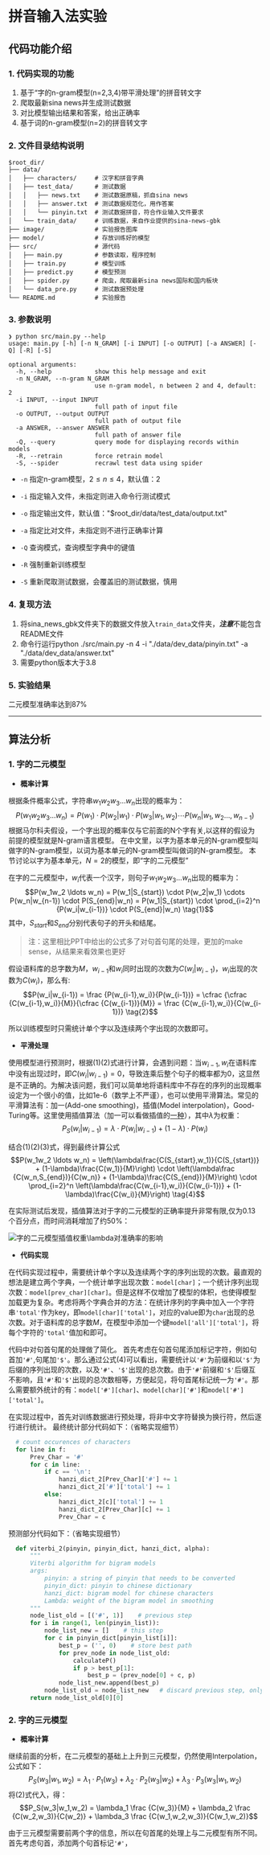 <html>
<head>
<script type="text/javascript" src="http://cdn.mathjax.org/mathjax/latest/MathJax.js?config=TeX-AMS-MML_HTMLorMML"></script>
 
<script type="text/x-mathjax-config">
MathJax.Hub.Config({
  tex2jax: {
    inlineMath: [['$','$'], ['\\(','\\)']],
    processEscapes: true
  }
});
</script>
 
<script type="text/x-mathjax-config">
    MathJax.Hub.Config({
      tex2jax: {
        skipTags: ['script', 'noscript', 'style', 'textarea', 'pre', 'code']
      }
    });
</script>
</head>

# 拼音输入法实验

## 代码功能介绍

### 1. 代码实现的功能

1. 基于“字的n-gram模型(n=2,3,4)带平滑处理”的拼音转文字
2. 爬取最新sina news并生成测试数据
3. 对比模型输出结果和答案，给出正确率
4. 基于词的n-gram模型(n=2)的拼音转文字

### 2. 文件目录结构说明

```text
$root_dir/
├── data/
│   ├── characters/     # 汉字和拼音字典
│   ├── test_data/      # 测试数据
│   │   ├── news.txt    # 测试数据原稿，抓自sina news
│   │   ├── answer.txt  # 测试数据规范化，用作答案
│   │   └── pinyin.txt  # 测试数据拼音，符合作业输入文件要求
│   └── train_data/     # 训练数据，来自作业提供的sina-news-gbk
├── image/              # 实验报告图库
├── model/              # 存放训练好的模型
├── src/                # 源代码
│   ├── main.py         # 参数读取，程序控制
│   ├── train.py        # 模型训练
│   ├── predict.py      # 模型预测
│   ├── spider.py       # 爬虫，爬取最新sina news国际和国内板块
│   └── data_pre.py     # 测试数据预处理
└── README.md           # 实验报告
```

### 3. 参数说明

```text
❯ python src/main.py --help
usage: main.py [-h] [-n N_GRAM] [-i INPUT] [-o OUTPUT] [-a ANSWER] [-Q] [-R] [-S]

optional arguments:
  -h, --help            show this help message and exit
  -n N_GRAM, --n-gram N_GRAM
                        use n-gram model, n between 2 and 4, default: 2
  -i INPUT, --input INPUT
                        full path of input file
  -o OUTPUT, --output OUTPUT
                        full path of output file
  -a ANSWER, --answer ANSWER
                        full path of answer file
  -Q, --query           query mode for displaying records within models
  -R, --retrain         force retrain model
  -S, --spider          recrawl test data using spider
```

* `-n` 指定n-gram模型，$2 \le n \le 4$，默认值：2

* `-i` 指定输入文件，未指定则进入命令行测试模式

* `-o` 指定输出文件，默认值："$root_dir/data/test_data/output.txt"

* `-a` 指定比对文件，未指定则不进行正确率计算

* `-Q` 查询模式，查询模型字典中的键值

* `-R` 强制重新训练模型

* `-S` 重新爬取测试数据，会覆盖旧的测试数据，慎用

### 4. 复现方法

1. 将sina_news_gbk文件夹下的数据文件放入`train_data`文件夹，***注意***不能包含README文件
2. 命令行运行python ./src/main.py -n 4 -i "./data/dev_data/pinyin.txt" -a "./data/dev_data/answer.txt"
3. 需要python版本大于3.8

### 5. 实验结果

二元模型准确率达到87%

---

## 算法分析

### 1. 字的二元模型

* **概率计算**

根据条件概率公式，字符串$w_1w_2w_3 \ldots w_n$出现的概率为：
$$P(w_1w_2w_3 \ldots w_n) = P(w_1) \cdot P(w_2|w_1) \cdot P(w_3|w_1,w_2) \cdots P(w_n|w_1,w_2 \ldots ,w_{n-1})$$
根据马尔科夫假设，一个字出现的概率仅与它前面的N个字有关,以这样的假设为前提的模型就是N-gram语言模型。
在中文里，以字为基本单元的N-gram模型叫做字的N-gram模型，以词为基本单元的N-gram模型叫做词的N-gram模型。
本节讨论以字为基本单元，$N=2$的模型，即“字的二元模型”

在字的二元模型中，$w_i$代表一个汉字，则句子$w_1w_2w_3 \ldots w_n$出现的概率为：
$$P(w_1w_2 \ldots w_n) = P(w_1|S_{start}) \cdot P(w_2|w_1) \cdots P(w_n|w_{n-1}) \cdot P(S_{end}|w_n) = P(w_1|S_{start}) \cdot \prod_{i=2}^n {P(w_i|w_{i-1})} \cdot P(S_{end}|w_n) \tag{1}$$
其中，$S_{start}$和$S_{end}$分别代表句子的开头和结尾。
>注：这里相比PPT中给出的公式多了对句首句尾的处理，更加的make sense，从结果来看效果也更好

假设语料库的总字数为$M$，$w_{i-1}$和$w_i$同时出现的次数为$C(w_i|w_{i-1})$，$w_i$出现的次数为$C(w_i)$，那么有:
$$P(w_i|w_{i-1}) = \frac {P(w_{i-1},w_i)}{P(w_{i-1})} = \cfrac {\cfrac {C(w_{i-1},w_i)}{M}}{\cfrac {C(w_{i-1})}{M}} = \frac {C(w_{i-1},w_i)}{C(w_{i-1})} \tag{2}$$

所以训练模型时只需统计单个字以及连续两个字出现的次数即可。

* **平滑处理**

使用模型进行预测时，根据(1)(2)式进行计算，会遇到问题：当$w_{i-1},w_i$在语料库中没有出现过时，即$C(w_i|w_{i-1}) = 0$，导致连乘后整个句子的概率都为0，这显然是不正确的。为解决该问题，我们可以简单地将语料库中不存在的序列的出现概率设定为一个很小的值，比如1e-6（数学上不严谨），也可以使用平滑算法。常见的平滑算法有：加一(Add-one smoothing)，插值(Model interpolation)，Good-Turing等。这里使用插值算法（加一可以看做插值的[一种](https://medium.com/mti-technology/n-gram-language-model-b7c2fc322799 "详细解释")），其中$\lambda$为权重：
$$P_S(w_i|w_{i-1}) = \lambda \cdot P(w_i|w_{i-1}) + (1-\lambda) \cdot P(w_i) \tag{3}$$

结合(1)(2)(3)式，得到最终计算公式
$$P(w_1w_2 \ldots w_n) = \left(\lambda\frac{C(S_{start},w_1)}{C(S_{start})} + (1-\lambda)\frac{C(w_1)}{M}\right) \cdot \left(\lambda\frac {C(w_n,S_{end})}{C(w_n)} + (1-\lambda)\frac{C(S_{end})}{M}\right) \cdot \prod_{i=2}^n \left(\lambda\frac{C(w_{i-1},w_i)}{C(w_{i-1})} + (1-\lambda)\frac{C(w_i)}{M}\right) \tag{4}$$

在实际测试后发现，插值算法对于字的二元模型的正确率提升非常有限,仅为0.13个百分点，而时间消耗增加了约50%：

![字的二元模型插值权重$\lambda$对准确率的影响](image/lambda-accuracy.png "λ-准确率")

* **代码实现**

在代码实现过程中，需要统计单个字以及连续两个字的序列出现的次数。最直观的想法是建立两个字典，一个统计单字出现次数：`model[char]`；一个统计序列出现次数：`model[prev_char][char]`。但是这样不仅增加了模型的体积，也使得模型加载更为复杂。考虑将两个字典合并的方法：在统计序列的字典中加入一个字符串`'total'`作为key，即`model[char]['total']`，对应的value即为`char`出现的总次数。对于语料库的总字数$M$，在模型中添加一个键`model['all']['total']`，将每个字符的`'total'`值加和即可。

代码中对句首句尾的处理做了简化。
首先考虑在句首句尾添加标记字符，例如句首加`'#'`,句尾加`'$'`。那么通过公式(4)可以看出，需要统计以`'#'`为前缀和以`'$'`为后缀的序列出现的次数，以及`'#'`、`'$'`出现的总次数。由于`'#'`前缀和`'$'`后缀互不影响，且`'#'`和`'$'`出现的总次数相等，方便起见，将句首尾标记统一为`'#'`。那么需要额外统计的有：`model['#'][char]`、`model[char]['#']`和`model['#']['total']`。

在实现过程中，首先对训练数据进行预处理，将非中文字符替换为换行符，然后逐行进行统计。
最终统计部分代码如下：（省略实现细节）

```python
  # count occurences of characters
  for line in f:
      Prev_Char = '#'
      for c in line:
          if c == '\n':
              hanzi_dict_2[Prev_Char]['#'] += 1
              hanzi_dict_2['#']['total'] += 1
          else:
              hanzi_dict_2[c]['total'] += 1
              hanzi_dict_2[Prev_Char][c] += 1
              Prev_Char = c
```

预测部分代码如下：（省略实现细节）

```python
  def viterbi_2(pinyin, pinyin_dict, hanzi_dict, alpha):
      """
      Viterbi algorithm for bigram models
      args:
          pinyin: a string of pinyin that needs to be converted
          pinyin_dict: pinyin to chinese dictionary
          hanzi_dict: bigram model for chinese characters
          Lambda: weight of the bigram model in smoothing
      """
      node_list_old = [('#', 1)]    # previous step
      for i in range(1, len(pinyin_list)):
          node_list_new = []    # this step
          for c in pinyin_dict[pinyin_list[i]]:
              best_p = ('', 0)    # store best path
              for prev_node in node_list_old:
                  calculateP()
                  if p > best_p[1]:
                      best_p = (prev_node[0] + c, p)
              node_list_new.append(best_p)
          node_list_old = node_list_new   # discard previous step, only store 1 step
      return node_list_old[0][0]
```

### 2. 字的三元模型

* **概率计算**

继续前面的分析，在二元模型的基础上上升到三元模型，仍然使用Interpolation，公式如下：
$$P_S(w_3|w_1,w_2) = \lambda_1 \cdot P_1(w_3) + \lambda_2 \cdot P_2(w_3|w_2) + \lambda_3 \cdot P_3(w_3|w_1,w_2) \tag{5}$$
将(2)式代入，得：
$$P_S(w_3|w_1,w_2) = \lambda_1 \frac {C(w_3)}{M} + \lambda_2 \frac {C(w_2,w_3)}{C(w_2)} + \lambda_3 \frac {C(w_1,w_2,w_3)}{C(w_1,w_2)}$$

由于三元模型需要前两个字的信息，所以在句首尾的处理上与二元模型有所不同。首先考虑句首，添加两个句首标记`'#'`，

</html>
